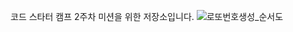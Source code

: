 코드 스타터 캠프 2주차 미션을 위한 저장소입니다.
![로또번호생성_순서도](https://user-images.githubusercontent.com/94514250/164422850-abb2be8a-e2df-4140-8cd2-49bc8d5910a4.png)

